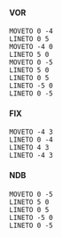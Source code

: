 #### VOR
```
MOVETO 0 -4
LINETO 0 5
MOVETO -4 0
LINETO 5 0
MOVETO 0 -5
LINETO 5 0
LINETO 0 5
LINETO -5 0
LINETO 0 -5
```
#### FIX
```
MOVETO -4 3
LINETO 0 -4
LINETO 4 3
LINETO -4 3
```
#### NDB
```
MOVETO 0 -5
LINETO 5 0
LINETO 0 5
LINETO -5 0
LINETO 0 -5
```
